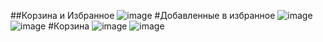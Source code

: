 ##Корзина и Избранное
![image](https://github.com/Lincol044/work-5/assets/144316441/a9e2c731-2ace-4183-b5b7-5f23de0bf893)
#Добавленные в избранное
![image](https://github.com/Lincol044/work-5/assets/144316441/2801622d-5083-4fa1-b77b-5a4b74ddcb8b)
![image](https://github.com/Lincol044/work-5/assets/144316441/2e3ace83-fd1e-47ab-b3e6-208ace3ffbe0)
#Корзина
![image](https://github.com/Lincol044/work-5/assets/144316441/affc9dba-53c1-4fd7-bb5b-e61dc06cd32a)
![image](https://github.com/Lincol044/work-5/assets/144316441/75952272-e6cf-4802-ab1a-cb84be003258)

